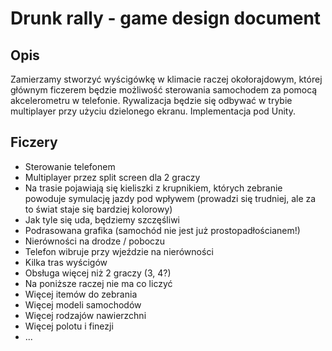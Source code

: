 # Drunk rally - game design document
## Opis
Zamierzamy stworzyć wyścigówkę w klimacie raczej okołorajdowym, której głównym ficzerem będzie możliwość sterowania samochodem za pomocą akcelerometru w telefonie. Rywalizacja będzie się odbywać w trybie multiplayer przy użyciu dzielonego ekranu. Implementacja pod Unity.

## Ficzery
* Sterowanie telefonem
* Multiplayer przez split screen dla 2 graczy
* Na trasie pojawiają się kieliszki z krupnikiem, których zebranie powoduje symulację jazdy pod wpływem (prowadzi się trudniej, ale za to świat staje się bardziej kolorowy)
* Jak tyle się uda, będziemy szczęśliwi
* Podrasowana grafika (samochód nie jest już prostopadłościanem!)
* Nierówności na drodze / poboczu
* Telefon wibruje przy wjeździe na nierówności
* Kilka tras wyścigów
* Obsługa więcej niż 2 graczy (3, 4?)
* Na poniższe raczej nie ma co liczyć
* Więcej itemów do zebrania
* Więcej modeli samochodów
* Więcej rodzajów nawierzchni
* Więcej polotu i finezji
* ...
